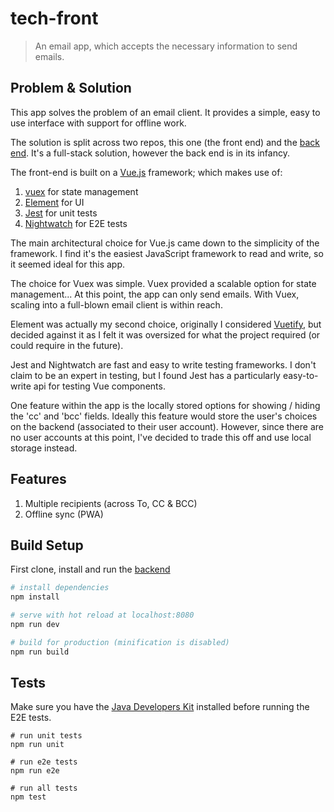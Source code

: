 # tech-front

> An email app, which accepts the necessary information to send emails.

## Problem & Solution
This app solves the problem of an email client. It provides a simple, easy to use
interface with support for offline work.

The solution is split across two repos, this one (the front end) and the [back end](https://github.com/willtpwise/tech-back). It's a full-stack solution, however
the back end is in its infancy.

The front-end is built on a [Vue.js](https://vuejs.org/) framework; which makes
use of:
1. [vuex](https://vuex.vuejs.org/en/intro.html) for state management
1. [Element](http://element.eleme.io/) for UI
1. [Jest](https://facebook.github.io/jest/) for unit tests
1. [Nightwatch](http://nightwatchjs.org/) for E2E tests

The main architectural choice for Vue.js came down to the simplicity of the
framework. I find it's the easiest JavaScript framework to read and write, so
it seemed ideal for this app.

The choice for Vuex was simple. Vuex provided a
scalable option for state management... At this point, the app can only send
emails. With Vuex, scaling into a full-blown email client is within reach.

Element was actually my second choice, originally I considered [Vuetify](https://vuetifyjs.com),
but decided against it as I felt it was oversized for what the project required
(or could require in the future).

Jest and Nightwatch are fast and easy to write testing frameworks.
I don't claim to be an expert in testing, but I found Jest has a particularly
easy-to-write api for testing Vue components.

One feature within the app is the locally stored options for showing / hiding the 'cc'
and 'bcc' fields. Ideally this feature would store the user's choices on the
backend (associated to their user account). However, since there are no user
accounts at this point, I've decided to trade this off and use local storage
instead.

## Features
1. Multiple recipients (across To, CC & BCC)
1. Offline sync (PWA)

## Build Setup
First clone, install and run the [backend](https://github.com/willtpwise/tech-back)

``` bash
# install dependencies
npm install

# serve with hot reload at localhost:8080
npm run dev

# build for production (minification is disabled)
npm run build
```

## Tests
Make sure you have the [Java Developers Kit](http://www.oracle.com/technetwork/java/javase/downloads/index.html) installed before running the E2E tests.
```
# run unit tests
npm run unit

# run e2e tests
npm run e2e

# run all tests
npm test
```
